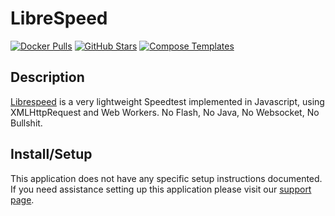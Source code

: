 # LibreSpeed

[![Docker Pulls](https://img.shields.io/docker/pulls/linuxserver/librespeed?style=flat-square&color=607D8B&label=docker%20pulls&logo=docker)](https://hub.docker.com/r/linuxserver/librespeed)
[![GitHub Stars](https://img.shields.io/github/stars/linuxserver/docker-librespeed?style=flat-square&color=607D8B&label=github%20stars&logo=github)](https://github.com/linuxserver/docker-librespeed)
[![Compose Templates](https://img.shields.io/static/v1?style=flat-square&color=607D8B&label=compose&message=templates)](https://github.com/GhostWriters/DockSTARTer/tree/master/compose/.apps/librespeed)

## Description

[Librespeed](https://github.com/librespeed/speedtest) is a very lightweight
Speedtest implemented in Javascript, using XMLHttpRequest and Web Workers. No
Flash, No Java, No Websocket, No Bullshit.

## Install/Setup

This application does not have any specific setup instructions documented. If
you need assistance setting up this application please visit our
[support page](https://dockstarter.com/basics/support/).
